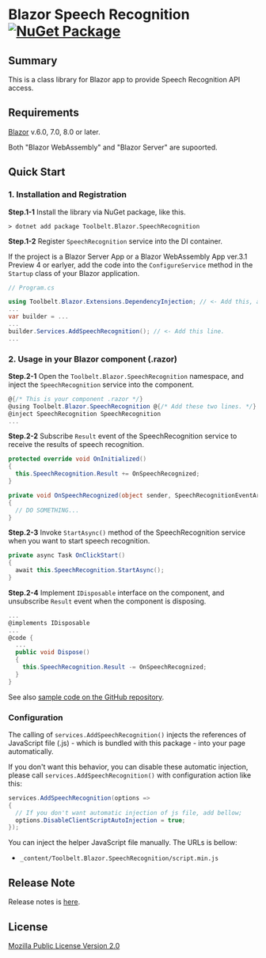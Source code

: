 # Blazor Speech Recognition [![NuGet Package](https://img.shields.io/nuget/v/Toolbelt.Blazor.SpeechRecognition.svg)](https://www.nuget.org/packages/Toolbelt.Blazor.SpeechRecognition/)

## Summary

This is a class library for Blazor app to provide Speech Recognition API access.

## Requirements

[Blazor](https://blazor.net/) v.6.0, 7.0, 8.0 or later.

Both "Blazor WebAssembly" and "Blazor Server" are supoorted.


## Quick Start

### 1. Installation and Registration

**Step.1-1** Install the library via NuGet package, like this.

```shell
> dotnet add package Toolbelt.Blazor.SpeechRecognition
```

**Step.1-2** Register `SpeechRecognition` service into the DI container.

If the project is a Blazor Server App or a Blazor WebAssembly App ver.3.1 Preview 4 or earlyer, add the code into the `ConfigureService` method in the `Startup` class of your Blazor application.

```csharp
// Program.cs

using Toolbelt.Blazor.Extensions.DependencyInjection; // <- Add this, and...
...
var builder = ...
...
builder.Services.AddSpeechRecognition(); // <- Add this line.
...
```

### 2. Usage in your Blazor component (.razor)

**Step.2-1**  Open the `Toolbelt.Blazor.SpeechRecognition` namespace, and inject the `SpeechRecognition` service into the component.

```csharp
@{/* This is your component .razor */}
@using Toolbelt.Blazor.SpeechRecognition @{/* Add these two lines. */}
@inject SpeechRecognition SpeechRecognition
...
```

**Step.2-2**  Subscribe `Result` event of the SpeechRecognition service to receive the results of speech recognition.

```csharp
protected override void OnInitialized()
{
  this.SpeechRecognition.Result += OnSpeechRecognized;
}

private void OnSpeechRecognized(object sender, SpeechRecognitionEventArgs args)
{
  // DO SOMETHING...
}
```

**Step.2-3** Invoke `StartAsync()` method of the SpeechRecognition service when you want to start speech recognition.

```csharp
private async Task OnClickStart()
{
  await this.SpeechRecognition.StartAsync();
}
```

**Step.2-4** Implement `IDisposable` interface on the component, and unsubscribe `Result` event when the component is disposing.

```csharp
...
@implements IDisposable
...
@code {
  ...
  public void Dispose()
  {
    this.SpeechRecognition.Result -= OnSpeechRecognized;
  }
}
```

See also [sample code on the GitHub repository](https://github.com/jsakamoto/Toolbelt.Blazor.SpeechRecognition/blob/master/SampleSites/SampleSite.Components/App.razor).

### Configuration

The calling of `services.AddSpeechRecognition()` injects the references of JavaScript file (.js) - which is bundled with this package - into your page automatically.

If you don't want this behavior, you can disable these automatic injection, please call `services.AddSpeechRecognition()` with configuration action like this:

```csharp
services.AddSpeechRecognition(options =>
{
  // If you don't want automatic injection of js file, add bellow;
  options.DisableClientScriptAutoInjection = true;
});
```

You can inject the helper JavaScript file manually. The URLs is bellow:

- `_content/Toolbelt.Blazor.SpeechRecognition/script.min.js`

## Release Note

Release notes is [here](https://github.com/jsakamoto/Toolbelt.Blazor.SpeechRecognition/blob/master/RELEASE-NOTES.txt).

## License

[Mozilla Public License Version 2.0](https://github.com/jsakamoto/Toolbelt.Blazor.SpeechRecognition/blob/master/LICENSE)